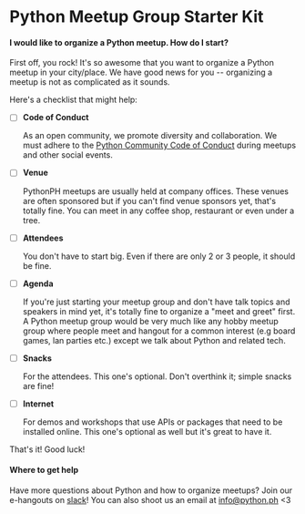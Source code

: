 # Python Meetup Group Starter Kit

#### I would like to organize a Python meetup. How do I start?
First off, you rock! It's so awesome that you want to organize a Python meetup in your city/place. We have good news for you -- organizing a meetup is not as complicated as it sounds.

Here's a checklist that might help:
- [ ]  **Code of Conduct**

   As an open community, we promote diversity and collaboration. We must adhere to the [Python Community Code of Conduct](https://www.python.org/psf/codeofconduct/) during meetups and other social events.

- [ ] **Venue**

   PythonPH meetups are usually held at company offices. These venues are often sponsored but if you can't find venue sponsors yet, that's totally fine. You can meet in any coffee shop, restaurant or even under a tree.

- [ ] **Attendees**

   You don't have to start big. Even if there are only 2 or 3 people, it should be fine.

- [ ] **Agenda**

   If you're just starting your meetup group and don't have talk topics and speakers in mind yet, it's totally fine to organize a "meet and greet" first. A Python meetup group would be very much like any hobby meetup group where people meet and hangout for a common interest (e.g board games, lan parties etc.) except we talk about Python and related tech.
 
- [ ] **Snacks**

    For the attendees. This one's optional. Don't overthink it; simple snacks are fine!

- [ ] **Internet**

   For demos and workshops that use APIs or packages that need to be installed online. This one's optional as well but it's great to have it.


That's it! Good luck!

#### Where to get help
Have more questions about Python and how to organize meetups? Join our e-hangouts on [slack](https://python.ph/slack/)! You can also shoot us an email at info@python.ph <3
